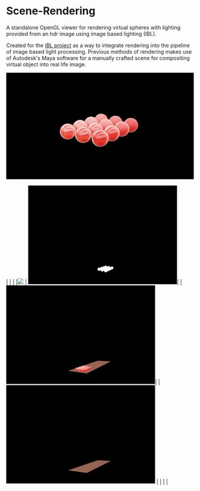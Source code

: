 # Scene-Rendering
A standalone OpenGL viewer for rendering virtual spheres with lighting provided from an hdr image using image based lighting (IBL).

Created for the [IBL project](https://github.com/zhiyuXiao1221/ImageBasedLight) as a way to integrate rendering into the pipeline of image based light processing. Previous methods of rendering makes use of Autodesk's Maya software for a manually crafted scene for compositing virtual object into real life image.

![Sample render](/images/sample_render.png)

| | |
|<img width="400" src="/images/scene.png"> | <img width="400" src="/images/mask.png">| |<img width="400" src="/images/withObjects.png">| |<img width="400" src="/images/withoutObjects.png">  |
| | |
